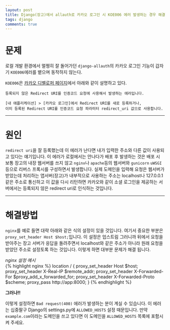 ```yaml
---
layout: post
title: Django(장고)에서 allauth로 카카오 로그인 시 KOE006 에러 발생하는 경우 해결 방법
tags: django
comments: true
---
```


# 문제

로컬 개발 환경에서 멀쩡히 잘 돌어가던 `django-allauth`의 카카오 로그인 기능이 갑자기 `KOE006`에러를 뱉으며 동작하지 않는다.  

`KOE006`은 [카카오 디벨로퍼 페이지](https://developers.kakao.com/docs/latest/ko/kakaologin/trouble-shooting)에서 아래와 같이 설명하고 있다.  

```
등록되지 않은 Redirect URI를 인증코드 요청에 사용해서 발생하는 에러입니다.  

[내 애플리케이션] > [카카오 로그인]에서 Redirect URI를 새로 등록하거나,
이미 등록된 Redirect URI를 인증코드 요청 파라미터 redirect_uri 값으로 사용합니다.
```

---

# 원인

`redirect uri`을 잘 등록했는데 이 에러가 난다면 내가 입력한 주소와 다른 값이 사용되고 있다는 얘기입니다. 이 에러가 로컬에서는 안나다가 배포 후 발생하는 것은 배포 시 보통 장고의 내장 웹서버를 쓰지 않고 `nginx`나 `apache`등의 웹서버와 `gunicorn` `uWSGI` 등으로 리버스 프록시를 구성하면서 발생합니다. 실제 도메인을 입력해 요청은 웹서버가 받았는데 처리하는 앱서버(장고)가 내부적으로 사용하는 주소는 localhost나 127.0.0.1같은 주소로 통신하고 이 값을 다시 리턴하면 카카오와 같이 소셜 로그인을 제공하는 서버에서는 등록되지 않은 redirect uri로 인식하는 것입니다.  

---

# 해결방법
`nginx`를 예로 들면 대략 아래와 같은 식의 설정이 있을 것입니다. 여기서 중요한 부분은 `proxy_set_header Host $host;`입니다. 이 설정은 업스트림 그러니까 뒤에서 요청을 받아주는 장고 서버가 응답을 돌려주면서 localhost와 같은 주소가 아니라 원래 요청을 받았던 주소로 설정토록 하는 것입니다. 이렇게 하면 대부분 문제가 해결 됩니다.  

*nginx 설정 예시*   
{% highlight nginx %}
location / {
    proxy_set_header Host $host;
    proxy_set_header X-Real-IP $remote_addr;
    proxy_set_header X-Forwarded-For $proxy_add_x_forwarded_for;
    proxy_set_header X-Forwarded-Proto $scheme;
    proxy_pass http://app:8000;
}
{% endhighlight %}

**그러나!!**  

이렇게 설정하면 `Bad request(400)` 에러가 발생하는 분이 계실 수 있습니다. 이 에러는 십중팔구 Django의 settings.py에 `ALLOWED_HOSTS` 설정 때문입니다. 만약 `example.com`이라는 도메인을 쓰고 있다면 이 도메인을 `ALLOWED_HOSTS` 목록에 포함시켜 주세요.  

